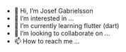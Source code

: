 - 👋 Hi, I’m Josef Gabrielsson
- 👀 I’m interested in ...
- 🌱 I’m currently learning flutter (dart)
- 💞️ I’m looking to collaborate on ...
- 📫 How to reach me ...
